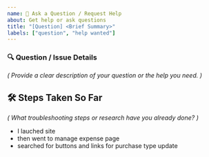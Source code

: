 ```yaml
---
name: 📝 Ask a Question / Request Help
about: Get help or ask questions
title: "[Question] <Brief Summary>"
labels: ["question", "help wanted"]
---
```


### 🔍 Question / Issue Details

_( Provide a clear description of your question or the help you need. )_

<!-- Example: "How do I add or update purchase types?" -->

## 🛠️ Steps Taken So Far

_( What troubleshooting steps or research have you already done? )_

<!-- Example steps -->

- I lauched site
- then went to manage expense page
- searched for buttons and links for purchase type update
